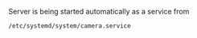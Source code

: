 Server is being started automatically as a service from

```
/etc/systemd/system/camera.service
```

